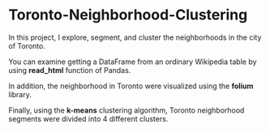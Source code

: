 # Toronto-Neighborhood-Clustering


In this project, I explore, segment, and cluster the neighborhoods in the city of Toronto.

You can examine getting a DataFrame from an ordinary Wikipedia table by using **read_html** function of Pandas. 

In addition, the neighborhood in Toronto were visualized using the **folium** library.

Finally, using the **k-means** clustering algorithm, Toronto neighborhood segments were divided into 4 different clusters.



